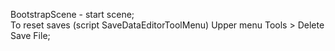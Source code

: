 BootstrapScene - start scene;  
To reset saves (script SaveDataEditorToolMenu) Upper menu Tools > Delete Save File;
